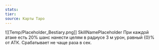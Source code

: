 ```yaml
---
stats: 
tier: 
source: Карты Таро
---
```

![[Temp/Placeholder_Bestiary.png]]
SkillNamePlaceholder
При каждой атаке есть 20% шанс нанести целям в радиусе 3 м урон, равный {0}% от АТК. Срабатывает не чаще раза в сек.
